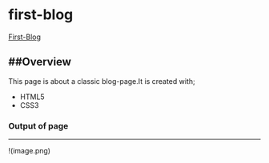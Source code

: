 # first-blog
[First-Blog](https://morcicek.github.io/first-blog/)

##Overview
---
This page is about a classic blog-page.It is created with;
* HTML5
* CSS3
### Output of page
---

!(image.png)
